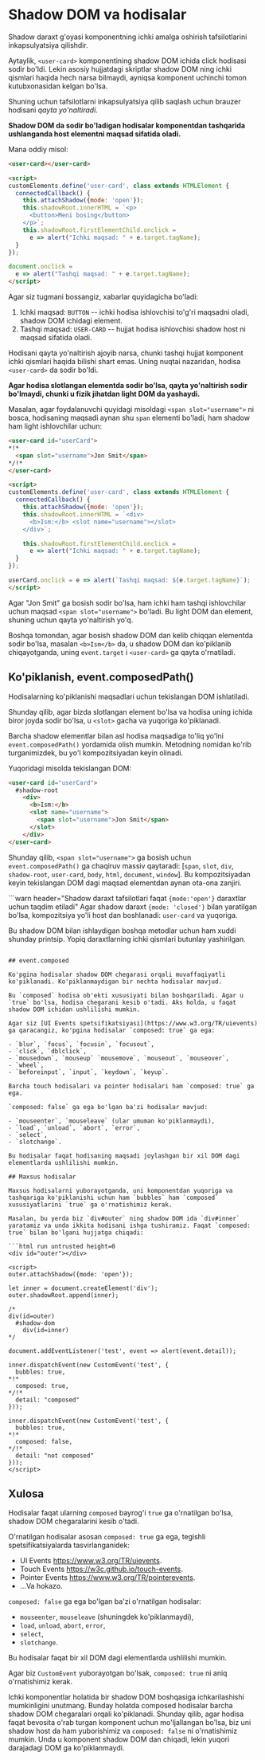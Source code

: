 # Shadow DOM va hodisalar

Shadow daraxt g'oyasi komponentning ichki amalga oshirish tafsilotlarini inkapsulyatsiya qilishdir.

Aytaylik, `<user-card>` komponentining shadow DOM ichida click hodisasi sodir bo'ldi. Lekin asosiy hujjatdagi skriptlar shadow DOM ning ichki qismlari haqida hech narsa bilmaydi, ayniqsa komponent uchinchi tomon kutubxonasidan kelgan bo'lsa.

Shuning uchun tafsilotlarni inkapsulyatsiya qilib saqlash uchun brauzer hodisani *qayta yo'naltiradi*.

**Shadow DOM da sodir bo'ladigan hodisalar komponentdan tashqarida ushlanganda host elementni maqsad sifatida oladi.**

Mana oddiy misol:

```html run autorun="no-epub" untrusted height=60
<user-card></user-card>

<script>
customElements.define('user-card', class extends HTMLElement {
  connectedCallback() {
    this.attachShadow({mode: 'open'});
    this.shadowRoot.innerHTML = `<p>
      <button>Meni bosing</button>
    </p>`;
    this.shadowRoot.firstElementChild.onclick =
      e => alert("Ichki maqsad: " + e.target.tagName);
  }
});

document.onclick =
  e => alert("Tashqi maqsad: " + e.target.tagName);
</script>
```

Agar siz tugmani bossangiz, xabarlar quyidagicha bo'ladi:

1. Ichki maqsad: `BUTTON` -- ichki hodisa ishlovchisi to'g'ri maqsadni oladi, shadow DOM ichidagi element.
2. Tashqi maqsad: `USER-CARD` -- hujjat hodisa ishlovchisi shadow host ni maqsad sifatida oladi.

Hodisani qayta yo'naltirish ajoyib narsa, chunki tashqi hujjat komponent ichki qismlari haqida bilishi shart emas. Uning nuqtai nazaridan, hodisa `<user-card>` da sodir bo'ldi.

**Agar hodisa slotlangan elementda sodir bo'lsa, qayta yo'naltirish sodir bo'lmaydi, chunki u fizik jihatdan light DOM da yashaydi.**

Masalan, agar foydalanuvchi quyidagi misoldagi `<span slot="username">` ni bosса, hodisaning maqsadi aynan shu `span` elementi bo'ladi, ham shadow ham light ishlovchilar uchun:

```html run autorun="no-epub" untrusted height=60
<user-card id="userCard">
*!*
  <span slot="username">Jon Smit</span>
*/!*
</user-card>

<script>
customElements.define('user-card', class extends HTMLElement {
  connectedCallback() {
    this.attachShadow({mode: 'open'});
    this.shadowRoot.innerHTML = `<div>
      <b>Ism:</b> <slot name="username"></slot>
    </div>`;

    this.shadowRoot.firstElementChild.onclick =
      e => alert("Ichki maqsad: " + e.target.tagName);
  }
});

userCard.onclick = e => alert(`Tashqi maqsad: ${e.target.tagName}`);
</script>
```

Agar "Jon Smit" ga bosish sodir bo'lsa, ham ichki ham tashqi ishlovchilar uchun maqsad `<span slot="username">` bo'ladi. Bu light DOM dan element, shuning uchun qayta yo'naltirish yo'q.

Boshqa tomondan, agar bosish shadow DOM dan kelib chiqqan elementda sodir bo'lsa, masalan `<b>Ism</b>` da, u shadow DOM dan ko'piklanib chiqayotganda, uning `event.target` i `<user-card>` ga qayta o'rnatiladi.

## Ko'piklanish, event.composedPath()

Hodisalarning ko'piklanishi maqsadlari uchun tekislangan DOM ishlatiladi.

Shunday qilib, agar bizda slotlangan element bo'lsa va hodisa uning ichida biror joyda sodir bo'lsa, u `<slot>` gacha va yuqoriga ko'piklanadi.

Barcha shadow elementlar bilan asl hodisa maqsadiga to'liq yo'lni `event.composedPath()` yordamida olish mumkin. Metodning nomidan ko'rib turganimizdek, bu yo'l kompozitsiyadan keyin olinadi.

Yuqoridagi misolda tekislangan DOM:

```html
<user-card id="userCard">
  #shadow-root
    <div>
      <b>Ism:</b>
      <slot name="username">
        <span slot="username">Jon Smit</span>
      </slot>
    </div>
</user-card>
```

Shunday qilib, `<span slot="username">` ga bosish uchun `event.composedPath()` ga chaqiruv massiv qaytaradi: [`span`, `slot`, `div`, `shadow-root`, `user-card`, `body`, `html`, `document`, `window`]. Bu kompozitsiyadan keyin tekislangan DOM dagi maqsad elementdan aynan ota-ona zanjiri.

```warn header="Shadow daraxt tafsilotlari faqat `{mode:'open'}` daraxtlar uchun taqdim etiladi"
Agar shadow daraxt `{mode: 'closed'}` bilan yaratilgan bo'lsa, kompozitsiya yo'li host dan boshlanadi: `user-card` va yuqoriga.

Bu shadow DOM bilan ishlaydigan boshqa metodlar uchun ham xuddi shunday printsip. Yopiq daraxtlarning ichki qismlari butunlay yashirilgan.
```

## event.composed

Ko'pgina hodisalar shadow DOM chegarasi orqali muvaffaqiyatli ko'piklanadi. Ko'piklanmaydigan bir nechta hodisalar mavjud.

Bu `composed` hodisa ob'ekti xususiyati bilan boshqariladi. Agar u `true` bo'lsa, hodisa chegarani kesib o'tadi. Aks holda, u faqat shadow DOM ichidan ushlilishi mumkin.

Agar siz [UI Events spetsifikatsiyasi](https://www.w3.org/TR/uievents) ga qarасаngiz, ko'pgina hodisalar `composed: true` ga ega:

- `blur`, `focus`, `focusin`, `focusout`,
- `click`, `dblclick`,
- `mousedown`, `mouseup` `mousemove`, `mouseout`, `mouseover`,
- `wheel`,
- `beforeinput`, `input`, `keydown`, `keyup`.

Barcha touch hodisalari va pointer hodisalari ham `composed: true` ga ega.

`composed: false` ga ega bo'lgan ba'zi hodisalar mavjud:

- `mouseenter`, `mouseleave` (ular umuman ko'piklanmaydi),
- `load`, `unload`, `abort`, `error`,
- `select`,
- `slotchange`.

Bu hodisalar faqat hodisaning maqsadi joylashgan bir xil DOM dagi elementlarda ushlilishi mumkin.

## Maxsus hodisalar

Maxsus hodisalarni yuborayotganda, uni komponentdan yuqoriga va tashqariga ko'piklanishi uchun ham `bubbles` ham `composed` xususiyatlarini `true` ga o'rnatishimiz kerak.

Masalan, bu yerda biz `div#outer` ning shadow DOM ida `div#inner` yaratamiz va unda ikkita hodisani ishga tushiramiz. Faqat `composed: true` bilan bo'lgani hujjatga chiqadi:

```html run untrusted height=0
<div id="outer"></div>

<script>
outer.attachShadow({mode: 'open'});

let inner = document.createElement('div');
outer.shadowRoot.append(inner);

/*
div(id=outer)
  #shadow-dom
    div(id=inner)
*/

document.addEventListener('test', event => alert(event.detail));

inner.dispatchEvent(new CustomEvent('test', {
  bubbles: true,
*!*
  composed: true,
*/!*
  detail: "composed"
}));

inner.dispatchEvent(new CustomEvent('test', {
  bubbles: true,
*!*
  composed: false,
*/!*
  detail: "not composed"
}));
</script>
```

## Xulosa

Hodisalar faqat ularning `composed` bayrog'i `true` ga o'rnatilgan bo'lsa, shadow DOM chegaralarini kesib o'tadi.

O'rnatilgan hodisalar asosan `composed: true` ga ega, tegishli spetsifikatsiyalarda tasvirlanganidek:

- UI Events <https://www.w3.org/TR/uievents>.
- Touch Events <https://w3c.github.io/touch-events>.
- Pointer Events <https://www.w3.org/TR/pointerevents>.
- ...Va hokazo.

`composed: false` ga ega bo'lgan ba'zi o'rnatilgan hodisalar:

- `mouseenter`, `mouseleave` (shuningdek ko'piklanmaydi),
- `load`, `unload`, `abort`, `error`,
- `select`,
- `slotchange`.

Bu hodisalar faqat bir xil DOM dagi elementlarda ushlilishi mumkin.

Agar biz `CustomEvent` yuborayotgan bo'lsak, `composed: true` ni aniq o'rnatishimiz kerak.

Ichki komponentlar holatida bir shadow DOM boshqasiga ichkarilashishi mumkinligini unutmang. Bunday holatda composed hodisalar barcha shadow DOM chegaralari orqali ko'piklanadi. Shunday qilib, agar hodisa faqat bevosita o'rab turgan komponent uchun mo'ljallangan bo'lsa, biz uni shadow host da ham yuborishimiz va `composed: false` ni o'rnatishimiz mumkin. Unda u komponent shadow DOM dan chiqadi, lekin yuqori darajadagi DOM ga ko'piklanmaydi.